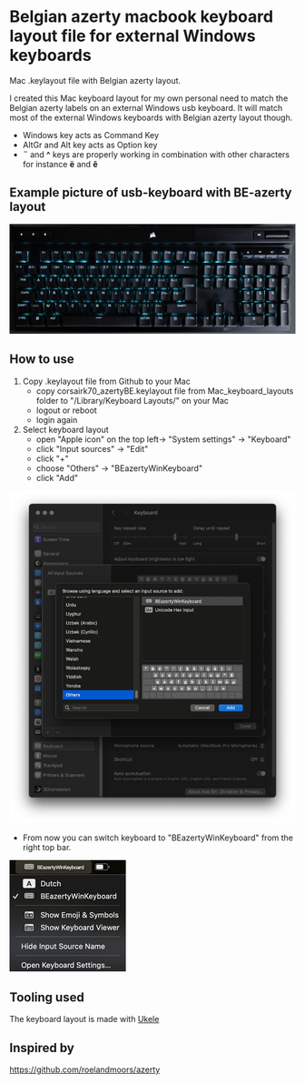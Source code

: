 # Belgian azerty macbook keyboard layout file for external Windows keyboards
Mac .keylayout file with Belgian azerty layout.

I created this Mac keyboard layout for my own personal need to match the Belgian azerty labels on an external Windows usb keyboard.
It will match most of the external Windows keyboards with Belgian azerty layout though.

- Windows key acts as Command Key
- AltGr and Alt key acts as Option key
- **¨** and **^** keys are properly working in combination with other characters for instance **ë** and **ê**

## Example picture of usb-keyboard with BE-azerty layout
![belgiankeyboard.jpg](Mac_keyboard_layouts/belgiankeyboard.jpg)
## How to use
1. Copy .keylayout file from Github to your Mac
   - copy corsairk70_azertyBE.keylayout file from Mac_keyboard_layouts folder to "/Library/Keyboard Layouts/" on your Mac
   - logout or reboot
   - login again
2. Select keyboard layout
   - open "Apple icon" on the top left-> "System settings" -> "Keyboard"
   - click "Input sources" -> "Edit"
   - click "+"
   - choose "Others" -> "BEazertyWinKeyboard"
   - click "Add"

![select input source](Mac_keyboard_layouts/screenshot1.png)
- From now you can switch keyboard to "BEazertyWinKeyboard" from the right top bar.

![select keyboard](Mac_keyboard_layouts/screenshot2.png)

## Tooling used
The keyboard layout is made with [Ukele](https://software.sil.org/ukelele/)
## Inspired by
https://github.com/roelandmoors/azerty
